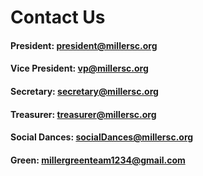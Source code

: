 # Contact Us

#### President: <president@millersc.org>

#### Vice President: <vp@millersc.org>

#### Secretary: <secretary@millersc.org>

#### Treasurer: <treasurer@millersc.org>

#### Social Dances: <socialDances@millersc.org>

#### Green: <millergreenteam1234@gmail.com>
